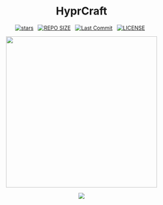 <h1 align="center">HyprCraft</h1>

<div align="center">
<p>
<a href="https://github.com/zephardev/hyprcraft/stargazers"><img src="https://img.shields.io/github/stars/zephardev/hyprcraft?style=for-the-badge&logo=starship&color=C9CBFF&logoColor=C9CBFF&labelColor=302D41" alt="stars"><a>&nbsp;&nbsp;
<!-- <a href="https://github.com/zephardev/hyprcraft/"><img src="https://img.shields.io/github/repo-size/zephardev/hyprcraft?style=for-the-badge&logo=hyprland&logoColor=f9e2af&label=Size&labelColor=302D41&color=f9e2af" alt="REPO SIZE"></a>&nbsp;&nbsp; -->
<a href="https://github.com/zephardev/hyprcraft/"><img src="https://img.shields.io/github/forks/zephardev/hyprcraft?style=for-the-badge&logo=appveyor&logoColor=f9e2af&label=Forks&labelColor=302D41&color=f9e2af" alt="REPO SIZE"></a>&nbsp;&nbsp;
<a href="https://github.com/zephardev/hyprcraft/commits/main/"><img src="https://img.shields.io/github/last-commit/ad1822/hyprdots?style=for-the-badge&logo=github&logoColor=eba0ac&label=Last%20Commit&labelColor=302D41&color=eba0ac" alt="Last Commit"></a>&nbsp;&nbsp;
<a href="https://github.com/zephardev/hyprcraft/blob/main/LICENSE"><img src="https://img.shields.io/github/license/zephardev/hyprcraft?style=for-the-badge&logo=&color=CBA6F7&logoColor=CBA6F7&labelColor=302D41" alt="LICENSE"></a>&nbsp;&nbsp;
</p>
</div>

<p align="center">
  <img src="https://raw.githubusercontent.com/catppuccin/catppuccin/main/assets/palette/macchiato.png" width="400" />
</p>
<!-- <p align="center">
  <a href="https://github.com/zemmsoares/awesome-rices">
    <img src="https://raw.githubusercontent.com/zemmsoares/awesome-rices/main/assets/awesome-rice-badge.svg" alt="awesome-rice-badge">
  </a>
</p> -->

<p align="center">
  <img src="https://raw.githubusercontent.com/catppuccin/catppuccin/main/assets/footers/gray0_ctp_on_line.svg?sanitize=true" />
</p>

